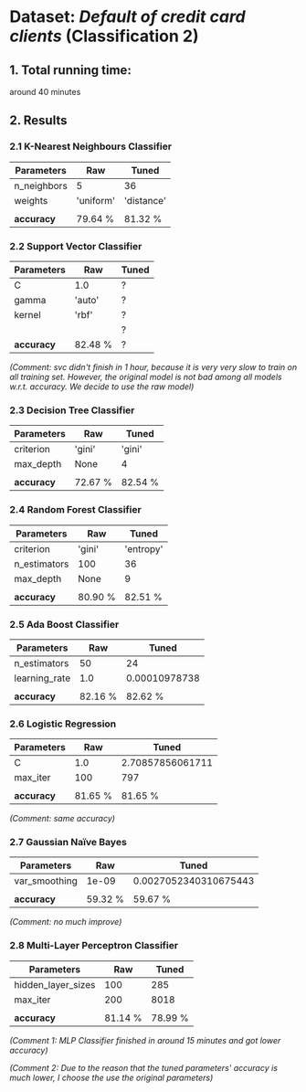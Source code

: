 # Dataset: *Default of credit card clients* (Classification 2)

## 1. Total running time: 

around 40 minutes


## 2. Results 

### 2.1 K-Nearest Neighbours Classifier

|   Parameters  |       Raw     |     Tuned     |
| ------------- | ------------- | ------------- |
| n_neighbors   | 5             | 36            |
| weights       | 'uniform'     | 'distance'    |
|               |               |               |
| **accuracy**  | 79.64 %       | 81.32 %       |


### 2.2 Support Vector Classifier

|   Parameters  |       Raw     |     Tuned     |
| ------------- | ------------- | ------------- |
| C             | 1.0           |       ?       |
| gamma         | 'auto'        |       ?       |
| kernel        | 'rbf'         |       ?       |
|               |               |       ?       |
| **accuracy**  | 82.48 %       |       ?       |

*(Comment: svc didn't finish in 1 hour, because it is very very slow to train on all training set. However, the original model is not bad among all models w.r.t. accuracy. We decide to use the raw model)*


### 2.3 Decision Tree Classifier

|   Parameters  |       Raw     |     Tuned     |
| ------------- | ------------- | ------------- |
| criterion     | 'gini'        | 'gini'        |
| max_depth     | None          | 4             |
|               |               |               |
| **accuracy**  | 72.67 %       | 82.54 %       |


### 2.4 Random Forest Classifier

|   Parameters  |       Raw     |     Tuned     |
| ------------- | ------------- | ------------- |
| criterion     | 'gini'        | 'entropy'        |
| n_estimators  | 100           | 36            |
| max_depth     | None          | 9            |
|               |               |               |
| **accuracy**  | 80.90 %       | 82.51 %       |


### 2.5 Ada Boost Classifier

|   Parameters  |       Raw     |     Tuned     |
| ------------- | ------------- | ------------- |
| n_estimators  | 50            | 24            |
| learning_rate | 1.0           | 0.00010978738 |
|               |               |               |
| **accuracy**  | 82.16 %       | 82.62 %       |


### 2.6 Logistic Regression

|   Parameters  |       Raw     |     Tuned     |
| ------------- | ------------- | ------------- |
| C             | 1.0           | 2.70857856061711 |
| max_iter      | 100           | 797           |
|               |               |               |
| **accuracy**  | 81.65 %       | 81.65 %       |

*(Comment: same accuracy)*


### 2.7 Gaussian Naïve Bayes

|   Parameters  |       Raw     |     Tuned     |
| ------------- | ------------- | ------------- |
| var_smoothing | 1e-09         | 0.0027052340310675443 |
|               |               |               |
| **accuracy**  | 59.32 %       | 59.67 %       |

*(Comment: no much improve)*


### 2.8 Multi-Layer Perceptron Classifier

|   Parameters  |       Raw     |     Tuned     |
| ------------- | ------------- | ------------- |
| hidden_layer_sizes | 100      | 285           |
| max_iter      | 200           | 8018          |
|               |               |               |
| **accuracy**  | 81.14 %       | 78.99 %       |

*(Comment 1: MLP Classifier finished in around 15 minutes and got lower accuracy)*

*(Comment 2: Due to the reason that the tuned parameters' accuracy is much lower, I choose the use the original parameters)*

